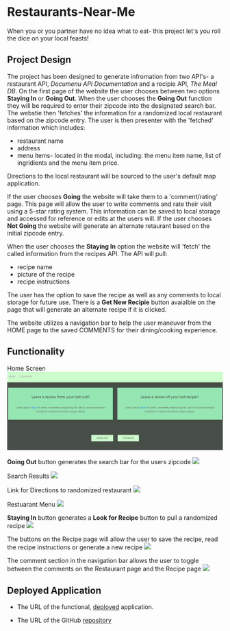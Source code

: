 # Restaurants-Near-Me
When you or you partner have no idea what to eat- this project let's you roll the dice on your local feasts!

## Project Design
The project has been designed to generate infromation from two API's- a restaurant API, *Documenu API Documentation*  and a recipie API, *The Meal DB*.  On the first page of the website the user chooses between two options **Staying In** or **Going Out**.  When the user chooses the **Going Out** function they will be required to enter their zipcode into the designated search bar.  The webstie then 'fetches' the information for a randomized local restaurant based on the zipcode entry.  The user is then presenter with the 'fetched' information which includes:  
- restaurant name
- address
- menu items- located in the modal, including: the menu item name, list of ingridients and the menu item price.  

Directions to the local restaurant will be sourced to the user's default map application.

If the user chooses **Going** the website will take them to a 'comment/rating' page.  This page will allow the user to write comments and rate their visit using a 5-star rating system.  This information can be saved to local storage and accessed for reference or edits at the users will.  If the user chooses **Not Going** the website will generate an alternate retaurant based on the initial zipcode entry.

When the user chooses the **Staying In** option the website will 'fetch' the called information from the recipes API.  The API will pull:
- recipe name
- picture of the recipe
- recipe instructions

The user has the option to save the recipe as well as any comments to local storage for future use.  There is a **Get New Recipie** button avaialble on the page that will generate an alternate recipe if it is clicked.

The website utilizes a navigation bar to help the user maneuver from the HOME page to the saved COMMENTS for their dining/cooking experience.

## Functionality

Home Screen
![](\assets\Images.PNG\projectshot1.PNG)

**Going Out** button generates the search bar for the users zipcode
![](\assets\Images.PNG\ProGoingOut.PNG)

Search Results
![](\assets\Images.PNG\ProjSearched.PNG)

Link for Directions to randomized restaurant
![](\assets\Images.PNG\ProjMap.PNG)

Restuarant Menu
![](assets\Images.PNG\ProjMenu.PNG)

**Staying In** button generates a **Look for Recipe** button to pull a randomized recipe
![](\assets\Images.PNG\ProjStayingIn.PNG)

The buttons on the Recipe page will allow the user to save the recipe, read the recipe instructions or generate a new recipe 
![](\assets\Images.PNG\ProjRecipe.PNG)

The comment section in the navigation bar allows the user to toggle between the comments on the Restaurant page and the Recipe page
![](assets\Images.PNG\ProjComments.PNG)




## Deployed Application

* The URL of the functional, [deployed](https://scashmore.github.io/Restaurants-Near-Me/) application.

* The URL of the GitHub [repository](https://github.com/scashmore/Restaurants-Near-Me)
